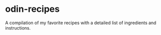 # odin-recipes
A compilation of my favorite recipes with a detailed list of ingredients and instructions.